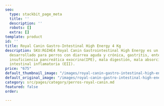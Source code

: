 ```yaml
---
seo:
  type: stackbit_page_meta
  title: ''
  description: ''
  robots: []
  extra: []
template: product
id: ''
title: Royal Canin Gastro-Intestinal High Energy 4 Kg
description: SKU:RGIHE4 Royal Canin Gastrointestinal High Energy es un alimento seco
  desarrollado para perros con diarrea aguda y crónica, gastritis, enteritis, colitis,
  insuficiencia pancreática exocrina(IPE), mala digestión, mala absorción y enfermedad
  intestinal inflamatoria (EII).
price: "675"
default_thumbnail_image: "/images/royal-canin-gastro-intestinal-high-energy.jpg"
default_original_image: "/images/royal-canin-gastro-intestinal-high-energy.jpg"
category: src/pages/category/perros-royal-canin.md
featured: false
order: 

---
```

